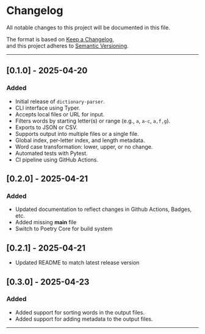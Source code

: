 # Changelog

All notable changes to this project will be documented in this file.

The format is based on [Keep a Changelog](https://keepachangelog.com/en/1.0.0/),  
and this project adheres to [Semantic Versioning](https://semver.org/spec/v2.0.0.html).

---

## [0.1.0] - 2025-04-20
### Added
- Initial release of `dictionary-parser`.
- CLI interface using Typer.
- Accepts local files or URL for input.
- Filters words by starting letter(s) or range (e.g., `a`, `a-c`, `a,f,g`).
- Exports to JSON or CSV.
- Supports output into multiple files or a single file.
- Global index, per-letter index, and length metadata.
- Word case transformation: lower, upper, or no change.
- Automated tests with Pytest.
- CI pipeline using GitHub Actions.

## [0.2.0] - 2025-04-21
### Added
- Updated documentation to reflect changes in Github Actions, Badges, etc.
- Added missing __main__ file
- Switch to Poetry Core for build system

## [0.2.1] - 2025-04-21
- Updated README to match latest release version

## [0.3.0] - 2025-04-23
### Added
- Added support for sorting words in the output files.
- Added support for adding metadata to the output files.
---

